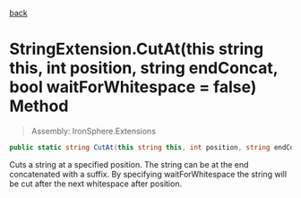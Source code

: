 ﻿

[back](/IronSphere.Extensions/types/StringExtension)

# StringExtension.CutAt(this string this, int position, string endConcat, bool waitForWhitespace = false) Method

> Assembly: IronSphere.Extensions

```csharp
public static string CutAt(this string this, int position, string endConcat, bool waitForWhitespace = false)
```

Cuts a string at a specified position. The string can be at the end concatenated with a suffix. By specifying waitForWhitespace the string will be cut after the next whitespace after position.

 